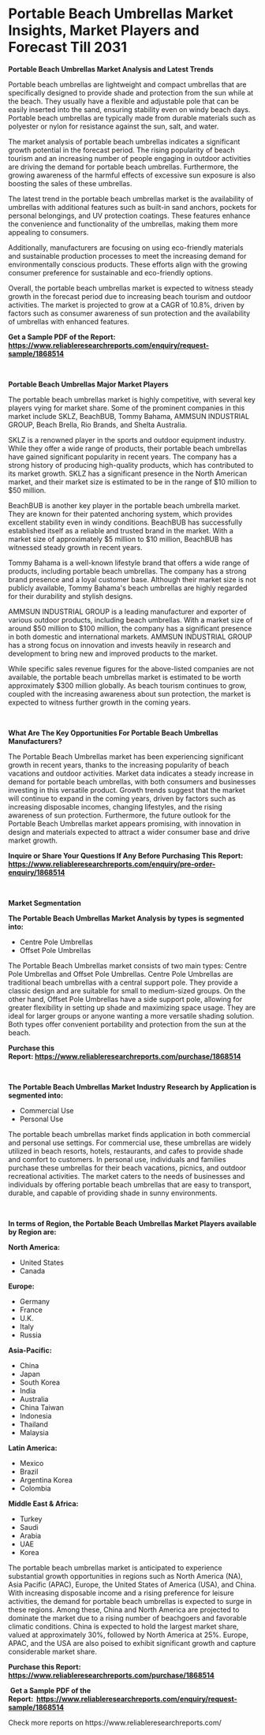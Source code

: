 <p><h1>Portable Beach Umbrellas Market Insights, Market Players and Forecast Till 2031</h1></p><p><strong>Portable Beach Umbrellas Market Analysis and Latest Trends</strong></p>
<p><p>Portable beach umbrellas are lightweight and compact umbrellas that are specifically designed to provide shade and protection from the sun while at the beach. They usually have a flexible and adjustable pole that can be easily inserted into the sand, ensuring stability even on windy beach days. Portable beach umbrellas are typically made from durable materials such as polyester or nylon for resistance against the sun, salt, and water.</p><p>The market analysis of portable beach umbrellas indicates a significant growth potential in the forecast period. The rising popularity of beach tourism and an increasing number of people engaging in outdoor activities are driving the demand for portable beach umbrellas. Furthermore, the growing awareness of the harmful effects of excessive sun exposure is also boosting the sales of these umbrellas.</p><p>The latest trend in the portable beach umbrellas market is the availability of umbrellas with additional features such as built-in sand anchors, pockets for personal belongings, and UV protection coatings. These features enhance the convenience and functionality of the umbrellas, making them more appealing to consumers.</p><p>Additionally, manufacturers are focusing on using eco-friendly materials and sustainable production processes to meet the increasing demand for environmentally conscious products. These efforts align with the growing consumer preference for sustainable and eco-friendly options.</p><p>Overall, the portable beach umbrellas market is expected to witness steady growth in the forecast period due to increasing beach tourism and outdoor activities. The market is projected to grow at a CAGR of 10.8%, driven by factors such as consumer awareness of sun protection and the availability of umbrellas with enhanced features.</p></p>
<p><strong>Get a Sample PDF of the Report:&nbsp; <a href="https://www.reliableresearchreports.com/enquiry/request-sample/1868514">https://www.reliableresearchreports.com/enquiry/request-sample/1868514</a></strong></p>
<p>&nbsp;</p>
<p><strong>Portable Beach Umbrellas Major Market Players</strong></p>
<p><p>The portable beach umbrellas market is highly competitive, with several key players vying for market share. Some of the prominent companies in this market include SKLZ, BeachBUB, Tommy Bahama, AMMSUN INDUSTRIAL GROUP, Beach Brella, Rio Brands, and Shelta Australia.</p><p>SKLZ is a renowned player in the sports and outdoor equipment industry. While they offer a wide range of products, their portable beach umbrellas have gained significant popularity in recent years. The company has a strong history of producing high-quality products, which has contributed to its market growth. SKLZ has a significant presence in the North American market, and their market size is estimated to be in the range of $10 million to $50 million.</p><p>BeachBUB is another key player in the portable beach umbrella market. They are known for their patented anchoring system, which provides excellent stability even in windy conditions. BeachBUB has successfully established itself as a reliable and trusted brand in the market. With a market size of approximately $5 million to $10 million, BeachBUB has witnessed steady growth in recent years.</p><p>Tommy Bahama is a well-known lifestyle brand that offers a wide range of products, including portable beach umbrellas. The company has a strong brand presence and a loyal customer base. Although their market size is not publicly available, Tommy Bahama's beach umbrellas are highly regarded for their durability and stylish designs.</p><p>AMMSUN INDUSTRIAL GROUP is a leading manufacturer and exporter of various outdoor products, including beach umbrellas. With a market size of around $50 million to $100 million, the company has a significant presence in both domestic and international markets. AMMSUN INDUSTRIAL GROUP has a strong focus on innovation and invests heavily in research and development to bring new and improved products to the market.</p><p>While specific sales revenue figures for the above-listed companies are not available, the portable beach umbrellas market is estimated to be worth approximately $300 million globally. As beach tourism continues to grow, coupled with the increasing awareness about sun protection, the market is expected to witness further growth in the coming years.</p></p>
<p>&nbsp;</p>
<p><strong>What Are The Key Opportunities For Portable Beach Umbrellas Manufacturers?</strong></p>
<p><p>The Portable Beach Umbrellas market has been experiencing significant growth in recent years, thanks to the increasing popularity of beach vacations and outdoor activities. Market data indicates a steady increase in demand for portable beach umbrellas, with both consumers and businesses investing in this versatile product. Growth trends suggest that the market will continue to expand in the coming years, driven by factors such as increasing disposable incomes, changing lifestyles, and the rising awareness of sun protection. Furthermore, the future outlook for the Portable Beach Umbrellas market appears promising, with innovation in design and materials expected to attract a wider consumer base and drive market growth.</p></p>
<p><strong>Inquire or Share Your Questions If Any Before Purchasing This Report: <a href="https://www.reliableresearchreports.com/enquiry/pre-order-enquiry/1868514">https://www.reliableresearchreports.com/enquiry/pre-order-enquiry/1868514</a></strong></p>
<p>&nbsp;</p>
<p><strong>Market Segmentation</strong></p>
<p><strong>The Portable Beach Umbrellas Market Analysis by types is segmented into:</strong></p>
<p><ul><li>Centre Pole Umbrellas</li><li>Offset Pole Umbrellas</li></ul></p>
<p><p>The Portable Beach Umbrellas market consists of two main types: Centre Pole Umbrellas and Offset Pole Umbrellas. Centre Pole Umbrellas are traditional beach umbrellas with a central support pole. They provide a classic design and are suitable for small to medium-sized groups. On the other hand, Offset Pole Umbrellas have a side support pole, allowing for greater flexibility in setting up shade and maximizing space usage. They are ideal for larger groups or anyone wanting a more versatile shading solution. Both types offer convenient portability and protection from the sun at the beach.</p></p>
<p><strong>Purchase this Report:&nbsp;<a href="https://www.reliableresearchreports.com/purchase/1868514">https://www.reliableresearchreports.com/purchase/1868514</a></strong></p>
<p>&nbsp;</p>
<p><strong>The Portable Beach Umbrellas Market Industry Research by Application is segmented into:</strong></p>
<p><ul><li>Commercial Use</li><li>Personal Use</li></ul></p>
<p><p>The portable beach umbrellas market finds application in both commercial and personal use settings. For commercial use, these umbrellas are widely utilized in beach resorts, hotels, restaurants, and cafes to provide shade and comfort to customers. In personal use, individuals and families purchase these umbrellas for their beach vacations, picnics, and outdoor recreational activities. The market caters to the needs of businesses and individuals by offering portable beach umbrellas that are easy to transport, durable, and capable of providing shade in sunny environments.</p></p>
<p>&nbsp;</p>
<p><strong>In terms of Region, the Portable Beach Umbrellas Market Players available by Region are:</strong></p>
<p>
    <p> <strong> North America: </strong>
        <ul>
            <li>United States</li>
            <li>Canada</li>
        </ul>
        </p> 
    <p> <strong> Europe: </strong>
        <ul>
            <li>Germany</li>
            <li>France</li>
            <li>U.K.</li>
            <li>Italy</li>
            <li>Russia</li>
        </ul>
        </p> 
    <p> <strong> Asia-Pacific: </strong>
        <ul>
            <li>China</li>
            <li>Japan</li>
            <li>South Korea</li>
            <li>India</li>
            <li>Australia</li>
            <li>China Taiwan</li>
            <li>Indonesia</li>
            <li>Thailand</li>
            <li>Malaysia</li>
        </ul>
        </p> 
    <p> <strong> Latin America: </strong>
        <ul>
            <li>Mexico</li>
            <li>Brazil</li>
            <li>Argentina Korea</li>
            <li>Colombia</li>
        </ul>
        </p> 
    <p> <strong> Middle East & Africa: </strong>
        <ul>
            <li>Turkey</li>
            <li>Saudi</li>
            <li>Arabia</li>
            <li>UAE</li>
            <li>Korea</li>
        </ul>
    </p>
    </p>
<p><p>The portable beach umbrellas market is anticipated to experience substantial growth opportunities in regions such as North America (NA), Asia Pacific (APAC), Europe, the United States of America (USA), and China. With increasing disposable income and a rising preference for leisure activities, the demand for portable beach umbrellas is expected to surge in these regions. Among these, China and North America are projected to dominate the market due to a rising number of beachgoers and favorable climatic conditions. China is expected to hold the largest market share, valued at approximately 30%, followed by North America at 25%. Europe, APAC, and the USA are also poised to exhibit significant growth and capture considerable market share.</p></p>
<p><strong>Purchase this Report: <a href="https://www.reliableresearchreports.com/purchase/1868514">https://www.reliableresearchreports.com/purchase/1868514</a></strong></p>
<p>&nbsp;<strong>Get a Sample PDF of the Report:&nbsp;&nbsp;<a href="https://www.reliableresearchreports.com/enquiry/request-sample/1868514">https://www.reliableresearchreports.com/enquiry/request-sample/1868514</a></strong></p>
<p><strong></strong></p>
<p>Check more reports on https://www.reliableresearchreports.com/</p>
